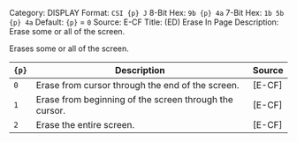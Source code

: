Category: DISPLAY
Format: `CSI {p} J`
8-Bit Hex: `9b {p} 4a`
7-Bit Hex: `1b 5b {p} 4a`
Default: `{p}` = `0`
Source: E-CF
Title: (ED) Erase In Page
Description: Erase some or all of the screen.

Erases some or all of the screen.

| `{p}` | Description                                            | Source |
|-------|--------------------------------------------------------|--------|
| `0`   | Erase from cursor through the end of the screen.       | [E-CF] |
| `1`   | Erase from beginning of the screen through the cursor. | [E-CF] |
| `2`   | Erase the entire screen.                               | [E-CF] |
